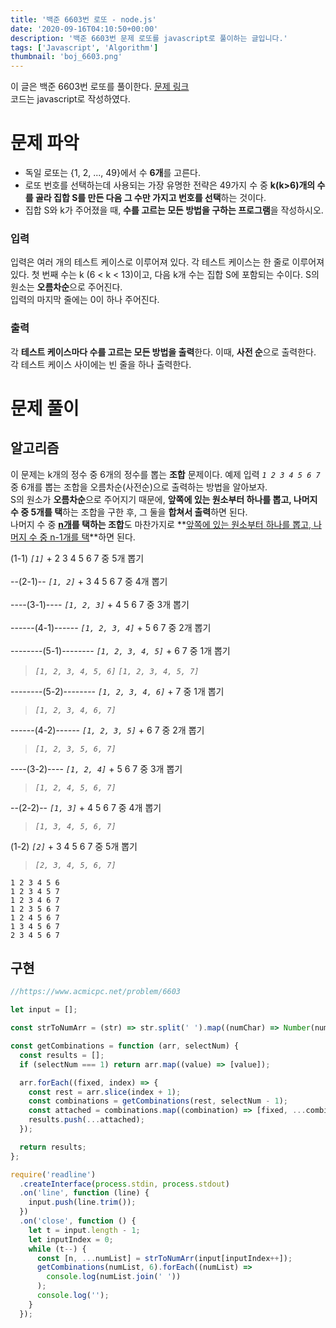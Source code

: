 ```yaml
---
title: '백준 6603번 로또 - node.js'
date: '2020-09-16T04:10:50+00:00'
description: '백준 6603번 문제 로또를 javascript로 풀이하는 글입니다.'
tags: ['Javascript', 'Algorithm']
thumbnail: 'boj_6603.png'
---
```


이 글은 백준 6603번 로또를 풀이한다. [문제 링크](https://www.acmicpc.net/problem/6603)  
코드는 javascript로 작성하였다.

# 문제 파악

- 독일 로또는 {1, 2, ..., 49}에서 수 **6개**를 고른다.
- 로또 번호를 선택하는데 사용되는 가장 유명한 전략은 49가지 수 중 **k(k>6)개의 수를 골라 집합 S를 만든 다음 그 수만 가지고 번호를 선택**하는 것이다.
- 집합 S와 k가 주어졌을 때, **수를 고르는 모든 방법을 구하는 프로그램**을 작성하시오.

### 입력

입력은 여러 개의 테스트 케이스로 이루어져 있다. 각 테스트 케이스는 한 줄로 이루어져 있다. 첫 번째 수는 k (6 < k < 13)이고, 다음 k개 수는 집합 S에 포함되는 수이다. S의 원소는 **오름차순**으로 주어진다.  
입력의 마지막 줄에는 0이 하나 주어진다.

### 출력

각 **테스트 케이스마다 수를 고르는 모든 방법을 출력**한다. 이때, **사전 순**으로 출력한다.  
각 테스트 케이스 사이에는 빈 줄을 하나 출력한다.

# 문제 풀이

## 알고리즘

이 문제는 k개의 정수 중 6개의 정수를 뽑는 **조합** 문제이다. 예제 입력 _`1 2 3 4 5 6 7`_ 중 6개를 뽑는 조합을 오름차순(사전순)으로 출력하는 방법을 알아보자.  
S의 원소가 **오름차순**으로 주어지기 때문에, **앞쪽에 있는 원소부터 하나를 뽑고, 나머지 수 중 5개를 택**하는 조합을 구한 후, 그 둘을 **합쳐서 출력**하면 된다.  
나머지 수 중 **<u>n개</u>를 택하는 조합**도 마찬가지로 **<u>앞쪽에 있는 원소부터 하나를 뽑고, 나머지 수 중 n-1개를 택</u>**하면 된다.

(1-1) _`[1]`_ + 2 3 4 5 6 7 중 5개 뽑기 <br><br>
--(2-1)-- _`[1, 2]`_ + 3 4 5 6 7 중 4개 뽑기 <br><br>
----(3-1)---- _`[1, 2, 3]`_ + 4 5 6 7 중 3개 뽑기 <br><br>
------(4-1)------ _`[1, 2, 3, 4]`_ + 5 6 7 중 2개 뽑기 <br><br>
--------(5-1)-------- _`[1, 2, 3, 4, 5]`_ + 6 7 중 1개 뽑기

> _`[1, 2, 3, 4, 5, 6]`_ _`[1, 2, 3, 4, 5, 7]`_

--------(5-2)-------- _`[1, 2, 3, 4, 6]`_ + 7 중 1개 뽑기

> _`[1, 2, 3, 4, 6, 7]`_

------(4-2)------ _`[1, 2, 3, 5]`_ + 6 7 중 2개 뽑기

> _`[1, 2, 3, 5, 6, 7]`_

----(3-2)---- _`[1, 2, 4]`_ + 5 6 7 중 3개 뽑기

> _`[1, 2, 4, 5, 6, 7]`_

--(2-2)-- _`[1, 3]`_ + 4 5 6 7 중 4개 뽑기

> _`[1, 3, 4, 5, 6, 7]`_

(1-2) _`[2]`_ + 3 4 5 6 7 중 5개 뽑기

> _`[2, 3, 4, 5, 6, 7]`_

```
1 2 3 4 5 6
1 2 3 4 5 7
1 2 3 4 6 7
1 2 3 5 6 7
1 2 4 5 6 7
1 3 4 5 6 7
2 3 4 5 6 7
```

## 구현

```javascript
//https://www.acmicpc.net/problem/6603

let input = [];

const strToNumArr = (str) => str.split(' ').map((numChar) => Number(numChar));

const getCombinations = function (arr, selectNum) {
  const results = [];
  if (selectNum === 1) return arr.map((value) => [value]);

  arr.forEach((fixed, index) => {
    const rest = arr.slice(index + 1);
    const combinations = getCombinations(rest, selectNum - 1);
    const attached = combinations.map((combination) => [fixed, ...combination]);
    results.push(...attached);
  });

  return results;
};

require('readline')
  .createInterface(process.stdin, process.stdout)
  .on('line', function (line) {
    input.push(line.trim());
  })
  .on('close', function () {
    let t = input.length - 1;
    let inputIndex = 0;
    while (t--) {
      const [n, ...numList] = strToNumArr(input[inputIndex++]);
      getCombinations(numList, 6).forEach((numList) =>
        console.log(numList.join(' '))
      );
      console.log('');
    }
  });
```
